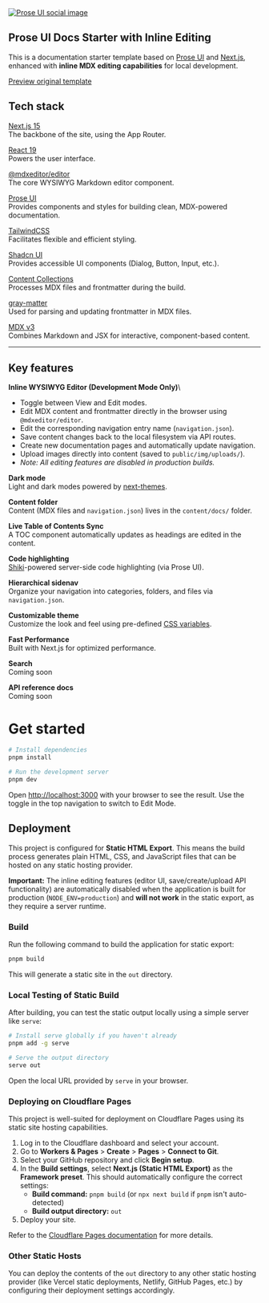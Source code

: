 <a href="https://prose-ui-docs-starter.vercel.app" >
  <img alt="Prose UI social image" src="https://repository-images.githubusercontent.com/897893154/12074360-f0b7-47f3-b1ec-10ef71fdbf0c" />
</a>

## Prose UI Docs Starter with Inline Editing

This is a documentation starter template based on [Prose UI](https://prose-ui.com) and [Next.js](https://nextjs.org), enhanced with **inline MDX editing capabilities** for local development.

[Preview original template](https://prose-ui-docs-starter.vercel.app)

## Tech stack

[Next.js 15](https://nextjs.org)\
The backbone of the site, using the App Router.

[React 19](https://react.dev)\
Powers the user interface.

[@mdxeditor/editor](https://mdxeditor.dev)\
The core WYSIWYG Markdown editor component.

[Prose UI](https://prose-ui.com)\
Provides components and styles for building clean, MDX-powered documentation.

[TailwindCSS](https://tailwindcss.com)\
Facilitates flexible and efficient styling.

[Shadcn UI](https://ui.shadcn.com)\
Provides accessible UI components (Dialog, Button, Input, etc.).

[Content Collections](https://www.content-collections.dev)\
Processes MDX files and frontmatter during the build.

[gray-matter](https://github.com/jonschlinkert/gray-matter)\
Used for parsing and updating frontmatter in MDX files.

[MDX v3](https://mdxjs.com)\
Combines Markdown and JSX for interactive, component-based content.

---

## Key features

**Inline WYSIWYG Editor (Development Mode Only)**\
- Toggle between View and Edit modes.
- Edit MDX content and frontmatter directly in the browser using `@mdxeditor/editor`.
- Edit the corresponding navigation entry name (`navigation.json`).
- Save content changes back to the local filesystem via API routes.
- Create new documentation pages and automatically update navigation.
- Upload images directly into content (saved to `public/img/uploads/`).
- *Note: All editing features are disabled in production builds.*

**Dark mode**\
Light and dark modes powered by [next-themes](https://github.com/pacocoursey/next-themes).

**Content folder**\
Content (MDX files and `navigation.json`) lives in the `content/docs/` folder.

**Live Table of Contents Sync**\
A TOC component automatically updates as headings are edited in the content.

**Code highlighting**\
[Shiki](https://shiki.style/)-powered server-side code highlighting (via Prose UI).

**Hierarchical sidenav**\
Organize your navigation into categories, folders, and files via `navigation.json`.

**Customizable theme**\
Customize the look and feel using pre-defined [CSS variables](https://prose-ui.com/docs/styling).

**Fast Performance**\
Built with Next.js for optimized performance.

**Search**&#x20;\
Coming soon

**API reference docs**\
Coming soon

# Get started

```bash
# Install dependencies
pnpm install

# Run the development server
pnpm dev
```
Open [http://localhost:3000](http://localhost:3000) with your browser to see the result. Use the toggle in the top navigation to switch to Edit Mode.

## Deployment

This project is configured for **Static HTML Export**. This means the build process generates plain HTML, CSS, and JavaScript files that can be hosted on any static hosting provider.

**Important:** The inline editing features (editor UI, save/create/upload API functionality) are automatically disabled when the application is built for production (`NODE_ENV=production`) and **will not work** in the static export, as they require a server runtime.

### Build

Run the following command to build the application for static export:

```bash
pnpm build
```

This will generate a static site in the `out` directory.

### Local Testing of Static Build

After building, you can test the static output locally using a simple server like `serve`:

```bash
# Install serve globally if you haven't already
pnpm add -g serve

# Serve the output directory
serve out
```

Open the local URL provided by `serve` in your browser.

### Deploying on Cloudflare Pages

This project is well-suited for deployment on Cloudflare Pages using its static site hosting capabilities.

1.  Log in to the Cloudflare dashboard and select your account.
2.  Go to **Workers & Pages** > **Create** > **Pages** > **Connect to Git**.
3.  Select your GitHub repository and click **Begin setup**.
4.  In the **Build settings**, select **Next.js (Static HTML Export)** as the **Framework preset**. This should automatically configure the correct settings:
    *   **Build command:** `pnpm build` (or `npx next build` if `pnpm` isn't auto-detected)
    *   **Build output directory:** `out`
5.  Deploy your site.

Refer to the [Cloudflare Pages documentation](https://developers.cloudflare.com/pages/framework-guides/deploy-a-nextjs-site/#deploy-using-static-html-export) for more details.

### Other Static Hosts

You can deploy the contents of the `out` directory to any other static hosting provider (like Vercel static deployments, Netlify, GitHub Pages, etc.) by configuring their deployment settings accordingly.
